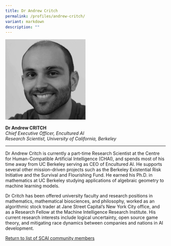 ```yaml
---
title: Dr Andrew Critch
permalink: /profiles/andrew-critch/
variant: markdown
description: ""
---
```

<div style="width:50%"><img src="/images/People/andrew_critch.jpeg" alt="Dr Andrew Critch"></div>

**Dr Andrew CRITCH**<br>*Chief Executive Officer, Encultured AI<br> Research Scientist, University of California, Berkeley*

---

Dr Andrew Critch is currently a part-time Research Scientist at the Centre for Human-Compatible Artificial Intelligence (CHAI), and spends most of his time away from UC Berkeley serving as CEO of Encultured AI. He supports several other mission-driven projects such as the Berkeley Existential Risk Initiative and the Survival and Flourishing Fund.  He earned his Ph.D. in mathematics at UC Berkeley studying applications of algebraic geometry to machine learning models. 

Dr Critch has been offered university faculty and research positions in mathematics, mathematical biosciences, and philosophy, worked as an algorithmic stock trader at Jane Street Capital’s New York City office, and as a Research Fellow at the Machine Intelligence Research Institute. His current research interests include logical uncertainty, open source game theory, and mitigating race dynamics between companies and nations in AI development.

[Return to list of SCAI community members](/community)